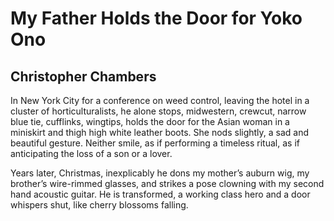 # My Father Holds the Door for Yoko Ono
## Christopher Chambers
In New York City for a conference
on weed control, leaving the hotel
in a cluster of horticulturalists,
he alone stops, midwestern, crewcut,
narrow blue tie, cufflinks, wingtips,
holds the door for the Asian woman
in a miniskirt and thigh high
white leather boots. She nods
slightly, a sad and beautiful gesture.
Neither smile, as if performing
a timeless ritual, as if anticipating
the loss of a son or a lover.

Years later, Christmas, inexplicably
he dons my mother’s auburn wig,
my brother’s wire-rimmed glasses,
and strikes a pose clowning
with my second hand acoustic guitar.
He is transformed, a working class hero
and a door whispers shut,
like cherry blossoms falling.